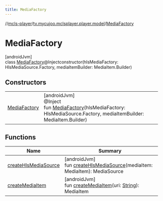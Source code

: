 ```yaml
---
title: MediaFactory
---
```

//[mcls-player](../../../index.html)/[tv.mycujoo.mclsplayer.player.model](../index.html)/[MediaFactory](index.html)



# MediaFactory



[androidJvm]\
class [MediaFactory](index.html)@Injectconstructor(hlsMediaFactory: HlsMediaSource.Factory, mediaItemBuilder: MediaItem.Builder)



## Constructors


| | |
|---|---|
| [MediaFactory](-media-factory.html) | [androidJvm]<br>@Inject<br>fun [MediaFactory](-media-factory.html)(hlsMediaFactory: HlsMediaSource.Factory, mediaItemBuilder: MediaItem.Builder) |


## Functions


| Name | Summary |
|---|---|
| [createHlsMediaSource](create-hls-media-source.html) | [androidJvm]<br>fun [createHlsMediaSource](create-hls-media-source.html)(mediaItem: MediaItem): MediaSource |
| [createMediaItem](create-media-item.html) | [androidJvm]<br>fun [createMediaItem](create-media-item.html)(uri: [String](https://kotlinlang.org/api/latest/jvm/stdlib/kotlin/-string/index.html)): MediaItem |

